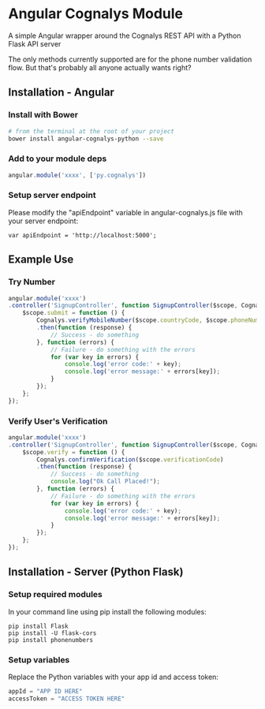 # Angular Cognalys Module
A simple Angular wrapper around the Cognalys REST API with a Python Flask API server

The only methods currently supported are for the phone number validation flow. But that's probably all anyone actually wants right?

## Installation - Angular
### Install with Bower
```bash
# from the terminal at the root of your project
bower install angular-cognalys-python --save
```
### Add to your module deps
```js
angular.module('xxxx', ['py.cognalys'])
```
### Setup server endpoint
Please modify the "apiEndpoint" variable in angular-cognalys.js file with your server endpoint:
```
var apiEndpoint = 'http://localhost:5000';
```

## Example Use
### Try Number
```js
angular.module('xxxx')
.controller('SignupController', function SignupController($scope, Cognalys) {
	$scope.submit = function () {
		Cognalys.verifyMobileNumber($scope.countryCode, $scope.phoneNumber)
		.then(function (response) {
			// Success - do something
		}, function (errors) {
			// Failure - do something with the errors
			for (var key in errors) {
				console.log('error code:' + key);
				console.log('error message:' + errors[key]);
			}
		});
	};
});
```
### Verify User's Verification
```js
angular.module('xxxx')
.controller('SignupController', function SignupController($scope, Cognalys) {
	$scope.verify = function () {
		Cognalys.confirmVerification($scope.verificationCode)
		.then(function (response) {
			// Success - do something
			console.log("Ok Call Placed!");
		}, function (errors) {
			// Failure - do something with the errors
			for (var key in errors) {
				console.log('error code:' + key);
				console.log('error message:' + errors[key]);
			}
		});
	};
});
```

## Installation - Server (Python Flask)


### Setup required modules
In your command line using pip install the following modules:
```
pip install Flask
pip install -U flask-cors
pip install phonenumbers
```


### Setup variables
Replace the Python variables with your app id and access token:
```python
appId = "APP ID HERE"
accessToken = "ACCESS TOKEN HERE"
```
